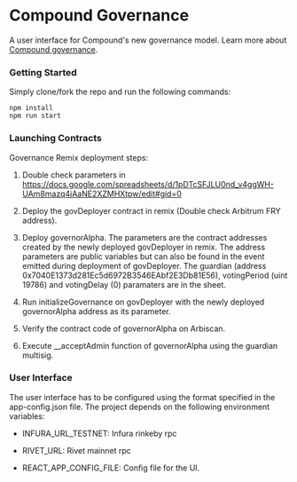 # Compound Governance

A user interface for Compound's new governance model. Learn more about [Compound governance](https://medium.com/compound-finance/compound-governance-5531f524cf68).

### Getting Started

Simply clone/fork the repo and run the following commands:

```
npm install
npm run start
```

### Launching Contracts

Governance Remix deployment steps:

1. Double check parameters in https://docs.google.com/spreadsheets/d/1pDTcSFJLU0nd_v4ggWH-UAm8mazq4jAaNE2XZMHXtpw/edit#gid=0

2. Deploy the govDeployer contract in remix (Double check Arbitrum FRY address).

3. Deploy governorAlpha.
   The parameters are the contract addresses created by the newly deployed govDeployer in remix. The
   address parameters are public variables but can also be found in the event emitted during deployment of govDeployer.
   The guardian (address 0x7040E1373d281Ec5d6972B3546EAbf2E3Db81E56), votingPeriod (uint 19786) and
   votingDelay (0) paramaters are in the sheet.

4. Run initializeGovernance on govDeployer with the newly deployed governorAlpha address as its parameter.

5. Verify the contract code of governorAlpha on Arbiscan.

6. Execute \_\_acceptAdmin function of governorAlpha using the guardian multisig.

### User Interface

The user interface has to be configured using the format specified in the app-config.json file.
The project depends on the following environment variables:

-   INFURA_URL_TESTNET: Infura rinkeby rpc

-   RIVET_URL: Rivet mainnet rpc

-   REACT_APP_CONFIG_FILE: Config file for the UI.
